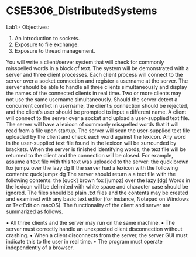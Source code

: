 # CSE5306_DistributedSystems
Lab1:-
Objectives:
1. An introduction to sockets.
2. Exposure to file exchange.
3. Exposure to thread management.

You will write a client/server system that will check for commonly misspelled words in a block of text. The system will be demonstrated with a server and three client processes. Each client process will connect to the server over a socket connection and register a username at the server. The server should be able to handle all three clients simultaneously and display the names of the connected clients in real time.
Two or more clients may not use the same username simultaneously. Should the server detect a concurrent conflict in username, the client’s connection should be rejected, and the client’s user should be prompted to input a different name.
A client will connect to the server over a socket and upload a user-supplied text file. The server will have a lexicon of commonly misspelled words that it will read from a file upon startup. The server will scan the user-supplied text file uploaded by the client and check each word against the lexicon. Any word in the user-supplied text file found in the lexicon will be surrounded by brackets. When the server is finished identifying words, the text file will be returned to the client and the connection will be closed.
For example, assume a text file with this text was uploaded to the server:
the quck brown fox jumpz over the lazy dg
If the server had a lexicon with the following contents:
quck jumpz dg
The server should return a a text file with the following contents:
the [quck] brown fox [jumpz] over the lazy [dg]
Words in the lexicon will be delimited with white space and character case should be ignored. The files should be plain .txt files and the contents may be created and examined with any basic text editor (for instance, Notepad on Windows or TextEdit on macOS).
The functionality of the client and server are summarized as follows.

• All three clients and the server may run on the same machine.
• The server must correctly handle an unexpected client disconnection without crashing.
• When a client disconnects from the server, the server GUI must indicate this to the user in real time.
• The program must operate independently of a browser.
